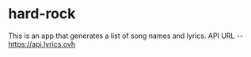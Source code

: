 # hard-rock
This is an app that generates a list of song names and lyrics.
API URL -- https://api.lyrics.ovh
